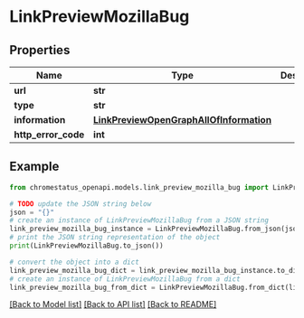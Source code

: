 # LinkPreviewMozillaBug


## Properties

Name | Type | Description | Notes
------------ | ------------- | ------------- | -------------
**url** | **str** |  | 
**type** | **str** |  | 
**information** | [**LinkPreviewOpenGraphAllOfInformation**](LinkPreviewOpenGraphAllOfInformation.md) |  | [optional] 
**http_error_code** | **int** |  | [optional] 

## Example

```python
from chromestatus_openapi.models.link_preview_mozilla_bug import LinkPreviewMozillaBug

# TODO update the JSON string below
json = "{}"
# create an instance of LinkPreviewMozillaBug from a JSON string
link_preview_mozilla_bug_instance = LinkPreviewMozillaBug.from_json(json)
# print the JSON string representation of the object
print(LinkPreviewMozillaBug.to_json())

# convert the object into a dict
link_preview_mozilla_bug_dict = link_preview_mozilla_bug_instance.to_dict()
# create an instance of LinkPreviewMozillaBug from a dict
link_preview_mozilla_bug_from_dict = LinkPreviewMozillaBug.from_dict(link_preview_mozilla_bug_dict)
```
[[Back to Model list]](../README.md#documentation-for-models) [[Back to API list]](../README.md#documentation-for-api-endpoints) [[Back to README]](../README.md)


